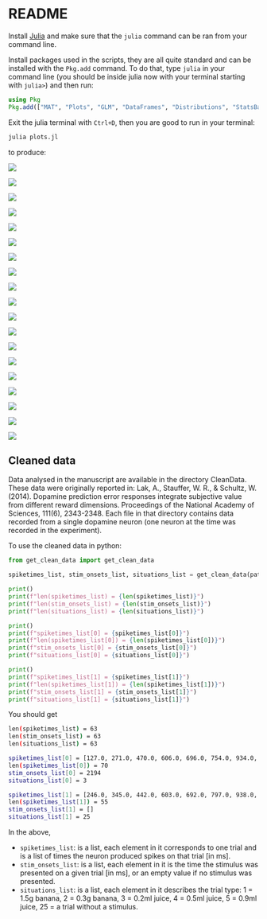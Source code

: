 # README

Install [Julia](https://julialang.org) and make sure that the `julia` command can be ran from your command line.

Install packages used in the scripts, they are all quite standard and can be installed with the `Pkg.add` command.
To do that, type `julia` in your command line (you should be inside julia now with your terminal starting with ```julia>```) and then run:

```julia
using Pkg
Pkg.add(["MAT", "Plots", "GLM", "DataFrames", "Distributions", "StatsBase", "HypothesisTests", "StatsPlots", "Statistics", "NPZ", "Plots.PlotMeasures"])
```

Exit the julia terminal with `Ctrl+D`, then you are good to run in your terminal:
```bash
julia plots.jl
```
to produce:

![](figures/subjective_value_barchart_resized.png)

![](figures/neuron_time_359.png)

![](figures/neuron_histogram_359_1.png)

![](figures/neuron_histogram_359_2.png)

![](figures/neuron_histogram_359_3.png)

![](figures/neuron_histogram_359_4.png)

![](figures/neuron_histogram_359_5.png)

![](figures/neuron_time_368.png)

![](figures/neuron_histogram_368_1.png)

![](figures/neuron_histogram_368_2.png)

![](figures/neuron_histogram_368_3.png)

![](figures/neuron_histogram_368_4.png)

![](figures/neuron_histogram_368_5.png)

![](figures/neuron_time_360.png)

![](figures/neuron_histogram_360_1.png)

![](figures/neuron_histogram_360_2.png)

![](figures/neuron_histogram_360_3.png)

![](figures/neuron_histogram_360_4.png)

![](figures/neuron_histogram_360_5.png)
## Cleaned data

Data analysed in the manuscript are available in the directory CleanData. These data were originally reported in: Lak, A., Stauffer, W. R., & Schultz, W. (2014). Dopamine prediction error responses integrate subjective value from different reward dimensions. Proceedings of the National Academy of Sciences, 111(6), 2343-2348. Each file in that directory contains data recorded from a single dopamine neuron (one neuron at the time was recorded in the experiment).

To use the cleaned data in python:

```python
from get_clean_data import get_clean_data

spiketimes_list, stim_onsets_list, situations_list = get_clean_data(path="CleanData/w065-0359.jld2")

print()
print(f"len(spiketimes_list) = {len(spiketimes_list)}")
print(f"len(stim_onsets_list) = {len(stim_onsets_list)}")
print(f"len(situations_list) = {len(situations_list)}")

print()
print(f"spiketimes_list[0] = {spiketimes_list[0]}")
print(f"len(spiketimes_list[0]) = {len(spiketimes_list[0])}")
print(f"stim_onsets_list[0] = {stim_onsets_list[0]}")
print(f"situations_list[0] = {situations_list[0]}")

print()
print(f"spiketimes_list[1] = {spiketimes_list[1]}")
print(f"len(spiketimes_list[1]) = {len(spiketimes_list[1])}")
print(f"stim_onsets_list[1] = {stim_onsets_list[1]}")
print(f"situations_list[1] = {situations_list[1]}")
```

You should get

```bash
len(spiketimes_list) = 63
len(stim_onsets_list) = 63
len(situations_list) = 63

spiketimes_list[0] = [127.0, 271.0, 470.0, 606.0, 696.0, 754.0, 934.0, 1108.0, 1213.0, 1252.0, 1267.0, 1290.0, 1494.0, 1555.0, 1746.0, 2047.0, 2157.0, 2276.0, 2323.0, 2557.0, 2656.0, 2728.0, 2913.0, 3002.0, 3049.0, 3146.0, 3322.0, 3556.0, 3776.0, 3953.0, 4046.0, 4249.0, 4328.0, 4371.0, 4460.0, 4664.0, 4834.0, 5009.0, 5507.0, 5666.0, 5763.0, 5823.0, 5899.0, 6151.0, 6294.0, 6417.0, 6532.0, 6686.0, 6838.0, 6872.0, 6952.0, 7128.0, 7470.0, 7522.0, 7572.0, 7966.0, 8062.0, 8444.0, 8522.0, 8626.0, 8732.0, 8916.0, 9001.0, 9127.0, 9248.0, 9320.0, 9524.0, 9641.0, 9717.0, 9748.0]
len(spiketimes_list[0]) = 70
stim_onsets_list[0] = 2194
situations_list[0] = 3

spiketimes_list[1] = [246.0, 345.0, 442.0, 603.0, 692.0, 797.0, 938.0, 989.0, 999.0, 1019.0, 1062.0, 1297.0, 1403.0, 1597.0, 1862.0, 1966.0, 2018.0, 2508.0, 2619.0, 2695.0, 2953.0, 2979.0, 3006.0, 3266.0, 3559.0, 3804.0, 3900.0, 3970.0, 4315.0, 4465.0, 4509.0, 4593.0, 4837.0, 4941.0, 4966.0, 5079.0, 5184.0, 5288.0, 5519.0, 5687.0, 5855.0, 5975.0, 6184.0, 6479.0, 7471.0, 7542.0, 7755.0, 7979.0, 8117.0, 8119.0, 8319.0, 8658.0, 8846.0, 9116.0, 9191.0]
len(spiketimes_list[1]) = 55
stim_onsets_list[1] = []
situations_list[1] = 25
```

In the above,

- `spiketimes_list`: is a list, each element in it corresponds to one trial and is a list of times the neuron produced spikes on that trial [in ms].
- `stim_onsets_list`: is a list, each element in it is the time the stimulus was presented on a given trial [in ms], or an empty value if no stimulus was presented.
- `situations_list`: is a list, each element in it describes the trial type: 1 = 1.5g banana, 2 = 0.3g banana, 3 = 0.2ml juice, 4 = 0.5ml juice, 5 = 0.9ml juice, 25 = a trial without a stimulus.